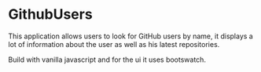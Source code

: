 # GithubUsers
This application allows users to look for GitHub users by name, it displays a lot of information about the user as well as his latest repositories.

Build with vanilla javascript and for the ui it uses bootswatch.
